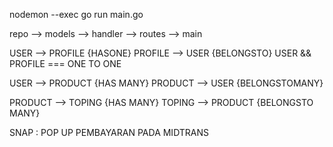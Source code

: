 <!-- RUN NODEMON -->
nodemon --exec go run main.go

<!-- FLOW  -->
repo --> models --> handler --> routes --> main

<!-- RELATION TABLES -->
USER --> PROFILE {HASONE}
PROFILE --> USER {BELONGSTO}
USER && PROFILE === ONE TO ONE 

USER --> PRODUCT {HAS MANY}
PRODUCT --> USER {BELONGSTOMANY}

PRODUCT --> TOPING {HAS MANY}
TOPING --> PRODUCT {BELONGSTO MANY}

<!-- TRANSACTION -->
SNAP : POP UP PEMBAYARAN PADA MIDTRANS
